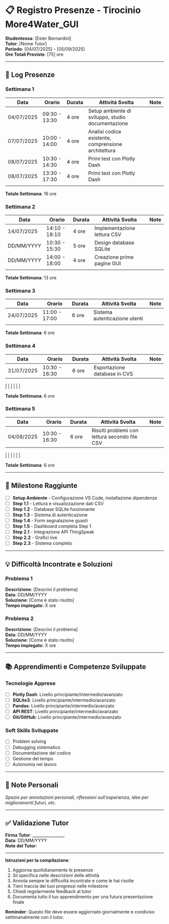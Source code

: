 # 📋 Registro Presenze - Tirocinio More4Water_GUI

**Studentessa**: [Ester Bernardini]  
**Tutor**: [Nome Tutor]  
**Periodo**: [04/07/2025] - [05/09/2025]  
**Ore Totali Previste**: [75] ore

---

## 📅 Log Presenze

### Settimana 1

| Data | Orario | Durata | Attività Svolta | Note |
|------|--------|--------|----------------|------|
| 04/07/2025 | 09:30 - 13:30 | 4 ore | Setup ambiente di sviluppo, studio documentazione | |
| 07/07/2025 | 10:00 - 14:00 | 4 ore | Analisi codice esistente, comprensione architettura | |
| 08/07/2025 | 10:30 - 14:30 | 4 ore | Primi test con Plotly Dash | |
| 08/07/2025 | 13:30 - 17:30 | 4 ore | Primi test con Plotly Dash | |
| | | | | |

**Totale Settimana**: 16 ore

### Settimana 2

| Data | Orario | Durata | Attività Svolta | Note |
|------|--------|--------|----------------|------|
| 14/07/2025 | 14:10 - 18:10 | 4 ore | Implementazione lettura CSV | |
| DD/MM/YYYY | 10:30 - 15:30 | 5 ore | Design database SQLite | |
| DD/MM/YYYY | 14:00 - 18:00 | 4 ore | Creazione prime pagine GUI | |
| | | | | |

**Totale Settimana**: 13 ore

### Settimana 3

| Data | Orario | Durata | Attività Svolta | Note |
|------|--------|--------|----------------|------|
| 24/07/2025 | 11:00 - 17:00 | 6 ore | Sistema autenticazione utenti | |
| | | | | |

**Totale Settimana**: 6 ore

### Settimana 4

| Data | Orario | Durata | Attività Svolta | Note |
|------|--------|--------|----------------|------|
| 31/07/2025 | 10:30 - 16:30 | 6 ore | Esportazione database in CVS | |

| | | | | |

**Totale Settimana**: 6 ore

### Settimana 5

| Data | Orario | Durata | Attività Svolta | Note |
|------|--------|--------|----------------|------|
| 04/08/2025 | 10:30 - 16:30 | 6 ore | Risolti problemi con lettura secondo file CSV | |

| | | | | |

**Totale Settimana**: 6 ore

---

## 🎯 Milestone Raggiunte

- [ ] **Setup Ambiente** - Configurazione VS Code, installazione dipendenze
- [ ] **Step 1.1** - Lettura e visualizzazione dati CSV
- [ ] **Step 1.2** - Database SQLite funzionante
- [ ] **Step 1.3** - Sistema di autenticazione
- [ ] **Step 1.4** - Form segnalazione guasti
- [ ] **Step 1.5** - Dashboard completa Step 1
- [ ] **Step 2.1** - Integrazione API ThingSpeak
- [ ] **Step 2.2** - Grafici live
- [ ] **Step 2.3** - Sistema completo

---

## 💡 Difficoltà Incontrate e Soluzioni

### Problema 1
**Descrizione**: [Descrivi il problema]  
**Data**: DD/MM/YYYY  
**Soluzione**: [Come è stato risolto]  
**Tempo impiegato**: X ore

### Problema 2
**Descrizione**: [Descrivi il problema]  
**Data**: DD/MM/YYYY  
**Soluzione**: [Come è stato risolto]  
**Tempo impiegato**: X ore

---

## 📚 Apprendimenti e Competenze Sviluppate

### Tecnologie Apprese
- [ ] **Plotly Dash**: Livello principiante/intermedio/avanzato
- [ ] **SQLite3**: Livello principiante/intermedio/avanzato
- [ ] **Pandas**: Livello principiante/intermedio/avanzato
- [ ] **API REST**: Livello principiante/intermedio/avanzato
- [ ] **Git/GitHub**: Livello principiante/intermedio/avanzato

### Soft Skills Sviluppate
- [ ] Problem solving
- [ ] Debugging sistematico
- [ ] Documentazione del codice
- [ ] Gestione del tempo
- [ ] Autonomia nel lavoro

---

## 📝 Note Personali

*Spazio per annotazioni personali, riflessioni sull'esperienza, idee per miglioramenti futuri, etc.*

---

## ✅ Validazione Tutor

**Firma Tutor**: ________________  
**Data**: DD/MM/YYYY  
**Note del Tutor**: 

---

**Istruzioni per la compilazione**:
1. Aggiorna quotidianamente le presenze
2. Sii specifica nelle descrizioni delle attività
3. Annota sempre le difficoltà incontrate e come le hai risolte
4. Tieni traccia dei tuoi progressi nelle milestone
5. Chiedi regolarmente feedback al tutor
6. Documenta tutto il tuo apprendimento per una futura presentazione finale

**Reminder**: Questo file deve essere aggiornato giornalmente e condiviso settimanalmente con il tutor.
